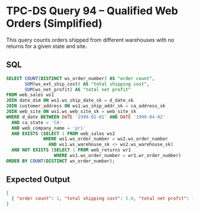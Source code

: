 # TPC-DS Query 94 – Qualified Web Orders (Simplified)

This query counts orders shipped from different warehouses with no returns for a given state and site.

## SQL
```sql
SELECT COUNT(DISTINCT ws_order_number) AS "order count",
       SUM(ws_ext_ship_cost) AS "total shipping cost",
       SUM(ws_net_profit) AS "total net profit"
FROM web_sales ws1
JOIN date_dim ON ws1.ws_ship_date_sk = d_date_sk
JOIN customer_address ON ws1.ws_ship_addr_sk = ca_address_sk
JOIN web_site ON ws1.ws_web_site_sk = web_site_sk
WHERE d_date BETWEEN DATE '1999-02-01' AND DATE '1999-04-02'
  AND ca_state = 'CA'
  AND web_company_name = 'pri'
  AND EXISTS (SELECT 1 FROM web_sales ws2
              WHERE ws1.ws_order_number = ws2.ws_order_number
                AND ws1.ws_warehouse_sk <> ws2.ws_warehouse_sk)
  AND NOT EXISTS (SELECT 1 FROM web_returns wr1
                  WHERE ws1.ws_order_number = wr1.wr_order_number)
ORDER BY COUNT(DISTINCT ws_order_number);
```

## Expected Output
```json
[
  { "order count": 1, "total shipping cost": 5.0, "total net profit": 10.0 }
]
```
